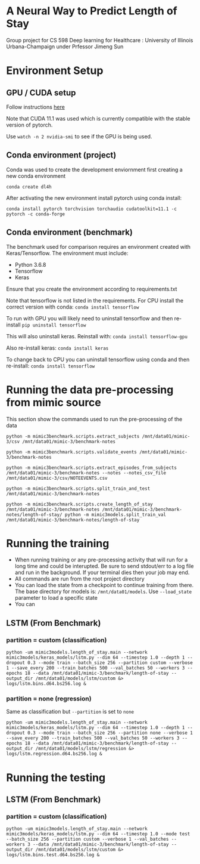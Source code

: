 # A Neural Way to Predict Length of Stay

Group project for CS 598 Deep learning for Healthcare : University of Illinois Urbana-Champaign under Prfessor Jimeng Sun

# Environment Setup
## GPU / CUDA setup

Follow instructions [here](https://medium.com/analytics-vidhya/install-cuda-11-2-cudnn-8-1-0-and-python-3-9-on-rtx3090-for-deep-learning-fcf96c95f7a1) 

Note that CUDA 11.1 was used which is currently compatible with the stable version of pytorch.

Use `watch -n 2 nvidia-smi` to see if the GPU is being used.

## Conda environment (project)
Conda was used to create the development enviornment first creating a new conda environment

`conda create dl4h`

After activating the new environment install pytorch using conda install:

`conda install pytorch torchvision torchaudio cudatoolkit=11.1 -c pytorch -c conda-forge`


## Conda environment (benchmark)
The benchmark used for comparison requires an environment created with Keras/Tensorflow. The environment must include:
* Python 3.6.8
* Tensorflow
* Keras

Ensure that you create the environment according to requirements.txt

Note that tensorflow is not listed in the requirements. For CPU install the correct version with conda:
`conda install tensorflow`

To run with GPU you will likely need to uninstall tensorflow and then re-install
`pip uninstall tensorflow`

This will also uninstall keras. Reinstall with:
`conda install tensorflow-gpu`

Also re-install keras:
`conda install keras`

To change back to CPU you can uninstall tensorflow using conda and then re-install:
`conda install tensorflow`


# Running the data pre-processing from mimic source
This section show the commands used to run the pre-processing of the data

`python -m mimic3benchmark.scripts.extract_subjects /mnt/data01/mimic-3/csv /mnt/data01/mimic-3/benchmark-notes`

`python -m mimic3benchmark.scripts.validate_events /mnt/data01/mimic-3/benchmark-notes`

`python -m mimic3benchmark.scripts.extract_episodes_from_subjects /mnt/data01/mimic-3/benchmark-notes --notes --notes_csv_file /mnt/data01/mimic-3/csv/NOTEEVENTS.csv`

`python -m mimic3benchmark.scripts.split_train_and_test /mnt/data01/mimic-3/benchmark-notes`

`python -m mimic3benchmark.scripts.create_length_of_stay /mnt/data01/mimic-3/benchmark-notes /mnt/data01/mimic-3/benchmark-notes/length-of-stay/
python -m mimic3models.split_train_val /mnt/data01/mimic-3/benchmark-notes/length-of-stay`


# Running the training

- When running training or any pre-processing activity that will run for a long time and could be interupted. Be sure to send stdout/err to a log file and run in the background. If your terminal dies then your job may end.
- All commands are run from the root project directory
- You can load the state from a checkpoint to continue training from there. The base directory for models is: `/mnt/data01/models`. Use `--load_state` parameter to load a specific state
- You can 

## LSTM (From Benchmark)

### partition = custom (classification)
`python -um mimic3models.length_of_stay.main --network mimic3models/keras_models/lstm.py --dim 64 --timestep 1.0 --depth 1 --dropout 0.3 --mode train --batch_size 256 --partition custom --verbose 1 --save_every 200 --train_batches 500 --val_batches 50 --workers 3 --epochs 18 --data /mnt/data01/mimic-3/benchmark/length-of-stay --output_dir /mnt/data01/models/lstm/custom &> logs/lstm.bins.d64.bs256.log &`

### partition = none (regression)
Same as classification but `--partition` is set to `none`

`python -um mimic3models.length_of_stay.main --network mimic3models/keras_models/lstm.py --dim 64 --timestep 1.0 --depth 1 --dropout 0.3 --mode train --batch_size 256 --partition none --verbose 1 --save_every 200 --train_batches 500 --val_batches 50 --workers 3 --epochs 18 --data /mnt/data01/mimic-3/benchmark/length-of-stay --output_dir /mnt/data01/models/lstm/regression &> logs/lstm.regression.d64.bs256.log &`


# Running the testing

## LSTM (From Benchmark)

### partition = custom (classification)
`python -um mimic3models.length_of_stay.main --network mimic3models/keras_models/lstm.py --dim 64 --timestep 1.0 --mode test --batch_size 256 --partition custom --verbose 1 --val_batches --workers 3 --data /mnt/data01/mimic-3/benchmark/length-of-stay --output_dir /mnt/data01/models/lstm/custom &> logs/lstm.bins.test.d64.bs256.log &`
